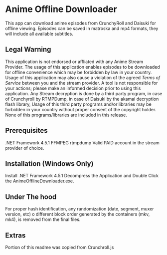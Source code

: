 # Anime Offline Downloader

This app can download anime episodes from CrunchyRoll and Daisuki for offline viewing.
Episodes can be saved in matroska and mp4 formats, they will include all available subtitles. 

## Legal Warning

This application is not endorsed or affliated with any Anime Stream Provider. 
The usage of this application enables episodes to be downloaded for offline convenience which may be forbidden by law in your country. 
Usage of this application may also cause a violation of the agreed *Terms of Service* between you and the stream provider.
A tool is not responsible for your actions; please make an informed decision prior to using this application.
Any Stream decryption is done by a third party program, in case of Crunchyroll by RTMPDump, in case of Daisuki by the akamai decryption flash library, 
Usage of this third party programs and/or libraries may be forbidden in your country without proper consent of the copyright holder. None of this programs/libraries are included in this release.

## Prerequisites

.NET Framework 4.5.1
FFMPEG 
rtmpdump 
Valid PAID account in the stream provider of choice.

## Installation (Windows Only)

Install .NET Framework 4.5.1
Decompress the Application and Double Click the AnimeOfflineDownloader.exe.

## Under The hood

For proper hash identification, any randomization (date, segment, muxer version, etc) o different block order generated by the containers (mkv, mk4), is removed from the final files.

## Extras

Portion of this readme was copied from Crunchroll.js

